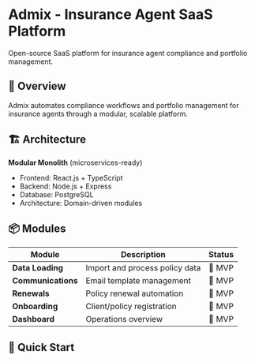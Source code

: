 # Admix - Insurance Agent SaaS Platform

Open-source SaaS platform for insurance agent compliance and portfolio management.

## 🎯 Overview

Admix automates compliance workflows and portfolio management for insurance agents through a modular, scalable platform.

## 🏗️ Architecture

**Modular Monolith** (microservices-ready)

- Frontend: React.js + TypeScript
- Backend: Node.js + Express
- Database: PostgreSQL
- Architecture: Domain-driven modules

## 📦 Modules

| Module             | Description                    | Status |
| ------------------ | ------------------------------ | ------ |
| **Data Loading**   | Import and process policy data | 🚧 MVP |
| **Communications** | Email template management      | 🚧 MVP |
| **Renewals**       | Policy renewal automation      | 🚧 MVP |
| **Onboarding**     | Client/policy registration     | 🚧 MVP |
| **Dashboard**      | Operations overview            | 🚧 MVP |

## 🚀 Quick Start

```bash

```
